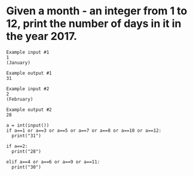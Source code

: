 # Given a month - an integer from 1 to 12, print the number of days in it in the year 2017.

```
Example input #1
1
(January)

Example output #1
31

Example input #2
2
(February)

Example output #2
28

```

```
a = int(input())
if a==1 or a==3 or a==5 or a==7 or a==8 or a==10 or a==12:
  print("31")
  
if a==2:
  print("28")

elif a==4 or a==6 or a==9 or a==11:
  print("30")

```
